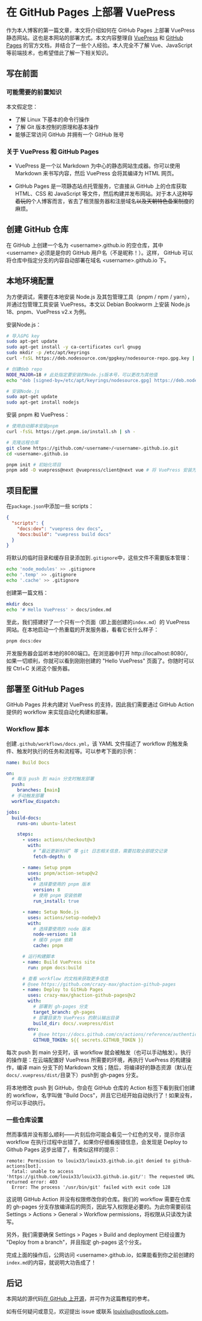 # 在 GitHub Pages 上部署 VuePress

作为本人博客的第一篇文章，本文将介绍如何在 GitHub Pages 上部署 VuePress 静态网站。这也是本网站的部署方式。本文内容整理自 [VuePress](https://v2.vuepress.vuejs.org/guide/) 和 [GitHub Pages](https://docs.github.com/en/pages/) 的官方文档，并结合了一些个人经验。本人完全不了解 Vue、JavaScript 等前端技术，也希望借此了解一下相关知识。

## 写在前面

### 可能需要的前置知识

本文假定您：

- 了解 Linux 下基本的命令行操作
- 了解 Git 版本控制的原理和基本操作
- 能够正常访问 GitHub 并拥有一个 GitHub 账号

### 关于 VuePress 和 GitHub Pages

- VuePress 是一个以 Markdown 为中心的静态网站生成器。你可以使用 Markdown 来书写内容，然后 VuePress 会将其编译为 HTML 网页。

- GitHub Pages 是一项静态站点托管服务，它直接从 GitHub 上的仓库获取 HTML、CSS 和 JavaScript 等文件，然后构建并发布网站。对于本人这种~~写着玩的~~个人博客而言，省去了租赁服务器和注册域名~~以及天朝特色备案制度~~的麻烦。

## 创建 GitHub 仓库

在 GitHub 上创建一个名为 \<username\>.github.io 的空仓库，其中 \<username\> 必须是是你的 GitHub 用户名（不是昵称！）。这样， GitHub 可以将仓库中指定分支的内容自动部署在域名 \<username\>.github.io 下。

## 本地环境配置

为方便调试，需要在本地安装 Node.js 及其包管理工具（pnpm / npm / yarn），并通过包管理工具安装 VuePress。本文以 Debian Bookworm 上安装 Node.js 18、pnpm、VuePress v2.x 为例。

安装Node.js：

```sh
# 导入GPG key
sudo apt-get update
sudo apt-get install -y ca-certificates curl gnupg
sudo mkdir -p /etc/apt/keyrings
curl -fsSL https://deb.nodesource.com/gpgkey/nodesource-repo.gpg.key | sudo gpg --dearmor -o /etc/apt/keyrings/nodesource.gpg

# 创建deb repo
NODE_MAJOR=18 # 此处指定要安装的Node.js版本号，可以更改为其他值
echo "deb [signed-by=/etc/apt/keyrings/nodesource.gpg] https://deb.nodesource.com/node_$NODE_MAJOR.x nodistro main" | sudo tee /etc/apt/sources.list.d/nodesource.list

# 安装Node.js
sudo apt-get update
sudo apt-get install nodejs
```

安装 pnpm 和 VuePress：

```sh
# 使用自动脚本安装pnpm
curl -fsSL https://get.pnpm.io/install.sh | sh -

# 克隆远程仓库
git clone https://github.com/<username>/<username>.github.io.git
cd <username>.github.io

pnpm init # 初始化项目
pnpm add -D vuepress@next @vuepress/client@next vue # 将 VuePress 安装为本地依赖
```



## 项目配置

在`package.json`中添加一些 scripts：

```json
{
  "scripts": {
    "docs:dev": "vuepress dev docs",
    "docs:build": "vuepress build docs"
  }
}
```

将默认的临时目录和缓存目录添加到`.gitignore`中，这些文件不需要版本管理：

```sh
echo 'node_modules' >> .gitignore
echo '.temp' >> .gitignore
echo '.cache' >> .gitignore
```

创建第一篇文档：

```sh
mkdir docs
echo '# Hello VuePress' > docs/index.md
```

至此，我们搭建好了一个只有一个页面（即上面创建的`index.md`）的 VuePress 网站。在本地启动一个热重载的开发服务器，看看它长什么样子：

```sh
pnpm docs:dev
```

开发服务器会监听本地的8080端口。在浏览器中打开 http://localhost:8080/，如果一切顺利，你就可以看到刚刚创建的 "Hello VuePress" 页面了。你随时可以按 Ctrl+C 关闭这个服务器。

## 部署至 GitHub Pages

GitHub Pages 并未内建对 VuePress 的支持，因此我们需要通过 GitHub Action 提供的 workflow 来实现自动化构建和部署。

### Workflow 脚本

创建`.github/workflows/docs.yml`，该 YAML 文件描述了 workflow 的触发条件、触发时执行的任务和流程等。可以参考下面的示例：

```yaml
name: Build Docs

on:
  # 每当 push 到 main 分支时触发部署
  push:
    branches: [main]
  # 手动触发部署
  workflow_dispatch:

jobs:
  build-docs:
    runs-on: ubuntu-latest

    steps:
      - uses: actions/checkout@v3
        with:
          # “最近更新时间” 等 git 日志相关信息，需要拉取全部提交记录
          fetch-depth: 0

      - name: Setup pnpm
        uses: pnpm/action-setup@v2
        with:
          # 选择要使用的 pnpm 版本
          version: 8
          # 使用 pnpm 安装依赖
          run_install: true

      - name: Setup Node.js
        uses: actions/setup-node@v3
        with:
          # 选择要使用的 node 版本
          node-version: 18
          # 缓存 pnpm 依赖
          cache: pnpm

      # 运行构建脚本
      - name: Build VuePress site
        run: pnpm docs:build

      # 查看 workflow 的文档来获取更多信息
      # @see https://github.com/crazy-max/ghaction-github-pages
      - name: Deploy to GitHub Pages
        uses: crazy-max/ghaction-github-pages@v2
        with:
          # 部署到 gh-pages 分支
          target_branch: gh-pages
          # 部署目录为 VuePress 的默认输出目录
          build_dir: docs/.vuepress/dist
        env:
          # @see https://docs.github.com/cn/actions/reference/authentication-in-a-workflow#about-the-github_token-secret
          GITHUB_TOKEN: ${{ secrets.GITHUB_TOKEN }}
```

每次 push 到 main 分支时，该 workflow 就会被触发（也可以手动触发）。执行的操作是：在云端配置好 VuePress 所需要的环境，再执行 VuePress 的构建操作，编译 main 分支下的 Markdown 文档；随后，将编译好的静态资源（默认在`docs/.vuepress/dist/`目录下）push到 gh-pages 分支。

将本地修改 push 到 GitHub，你会在 GitHub 仓库的 Action 标签下看到我们创建的 workflow，名字叫做 "Build Docs"，并且它已经开始自动执行了！如果没有，你可以手动执行。

### 一些仓库设置

然而事情并没有那么顺利——片刻后你可能会看见一个红色的叉号，提示你该 workflow 在执行过程中出错了。如果你仔细看报错信息，会发现是 Deploy to Github Pages 这步出错了，有类似这样的提示：

```
remote: Permission to louix33/louix33.github.io.git denied to github-actions[bot].
  fatal: unable to access 'https://github.com/louix33/louix33.github.io.git/': The requested URL returned error: 403
  Error: The process '/usr/bin/git' failed with exit code 128
```

这说明 GitHub Action 并没有权限修改你的仓库。我们的 workflow 需要在仓库的 gh-pages 分支存放编译后的网页，因此写入权限是必要的。为此你需要前往 Settings > Actions > General > Workflow permissions，将权限从只读改为读写。

另外，我们需要确保 Settings > Pages > Build and deployment 已经设置为 "Deploy from a branch"，并且指定 gh-pages 这个分支。

完成上面的操作后，公网访问 \<username\>.github.io，如果能看到你之前创建的`index.md`的内容，就说明大功告成了！

## 后记

本网站的源代码[在 GitHub 上开源](https://github.com/louix33/louix33.github.io)，并可作为这篇教程的参考。

如有任何疑问或意见，欢迎提出 issue 或联系 louixliu@outlook.com。
